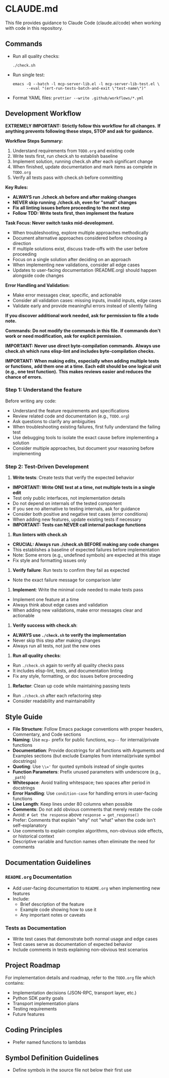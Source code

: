 # CLAUDE.md

This file provides guidance to Claude Code (claude.ai/code) when working
with code in this repository.

## Commands

- Run all quality checks:

  ```shell
  ./check.sh
  ```

- Run single test:

  ```shell
  emacs -Q --batch -l mcp-server-lib.el -l mcp-server-lib-test.el \
        --eval "(ert-run-tests-batch-and-exit \"test-name\")"
  ```

- Format YAML files: `prettier --write .github/workflows/*.yml`

## Development Workflow

**EXTREMELY IMPORTANT: Strictly follow this workflow for all changes.**
**If anything prevents following these steps, STOP and ask for guidance.**

**Workflow Steps Summary:**

1. Understand requirements from `TODO.org` and existing code
1. Write tests first, run check.sh to establish baseline
1. Implement solution, running check.sh after each significant change
1. When finished, update documentation and mark items as complete in `TODO.org`
1. Verify all tests pass with check.sh before committing

**Key Rules:**

- **ALWAYS run ./check.sh before and after making changes**
- **NEVER skip running ./check.sh, even for "small" changes**
- **Fix all linting issues before proceeding to the next step**
- **Follow TDD: Write tests first, then implement the feature**

**Task Focus: Never switch tasks mid-development.**

- When troubleshooting, explore multiple approaches methodically
- Document alternative approaches considered before choosing a direction
- If multiple solutions exist, discuss trade-offs with the user before proceeding
- Focus on a single solution after deciding on an approach
- When implementing new validations, consider all edge cases
- Updates to user-facing documentation (README.org) should happen alongside
  code changes

**Error Handling and Validation:**

- Make error messages clear, specific, and actionable
- Consider all validation cases: missing inputs, invalid inputs, edge cases
- Validate early and provide meaningful errors instead of silently failing

**If you discover additional work needed, ask for permission to file a todo note.**

**Commands: Do not modify the commands in this file.**
**If commands don't work or need modification, ask for explicit permission.**

**IMPORTANT: Never use direct byte-compilation commands.**
**Always use check.sh which runs elisp-lint and includes byte-compilation checks.**

**IMPORTANT: When making edits, especially when adding multiple tests or functions,**
**add them one at a time. Each edit should be one logical unit (e.g., one test function).**
**This makes reviews easier and reduces the chance of errors.**

### Step 1: Understand the feature

Before writing any code:

- Understand the feature requirements and specifications
- Review related code and documentation (e.g., `TODO.org`)
- Ask questions to clarify any ambiguities
- When troubleshooting existing failures, first fully understand the failing test
- Use debugging tools to isolate the exact cause before implementing a solution
- Consider multiple approaches, but document your reasoning before implementing

### Step 2: Test-Driven Development

1. **Write tests**: Create tests that verify the expected behavior

- **IMPORTANT: Write ONE test at a time, not multiple tests in a single edit**
- Test only public interfaces, not implementation details
- Do not depend on internals of the tested component
- If you see no alternative to testing internals, ask for guidance
- Consider both positive and negative test cases (error conditions)
- When adding new features, update existing tests if necessary
- **IMPORTANT: Tests can NEVER call internal package functions**

1. **Run linters with check.sh**

- **CRUCIAL: Always run ./check.sh BEFORE making any code changes**
- This establishes a baseline of expected failures before implementation
- Note: Some errors (e.g., undefined symbols) are expected at this stage
- Fix style and formatting issues only

1. **Verify failure**: Run tests to confirm they fail as expected

- Note the exact failure message for comparison later

1. **Implement**: Write the minimal code needed to make tests pass

- Implement one feature at a time
- Always think about edge cases and validation
- When adding new validations, make error messages clear and actionable

1. **Verify success with check.sh**:

- **ALWAYS use `./check.sh` to verify the implementation**
- Never skip this step after making changes
- Always run all tests, not just the new ones

1. **Run all quality checks**:

- Run `./check.sh` again to verify all quality checks pass
- It includes elisp-lint, tests, and documentation linting
- Fix any style, formatting, or doc issues before proceeding

1. **Refactor**: Clean up code while maintaining passing tests

- Run `./check.sh` after each refactoring step
- Consider readability and maintainability

## Style Guide

- **File Structure**: Follow Emacs package conventions with proper headers,
  Commentary, and Code sections
- **Naming**: Use `mcp-` prefix for public functions, `mcp--` for internal/private
  functions
- **Documentation**: Provide docstrings for all functions with Arguments and Examples
  sections (but exclude Examples from internal/private symbol docstrings)
- **Quoting**: Use `\\='` for quoted symbols instead of single quotes
- **Function Parameters**: Prefix unused parameters with underscore (e.g., `_path`)
- **Whitespace**: Avoid trailing whitespace; two spaces after period in docstrings
- **Error Handling**: Use `condition-case` for handling errors in user-facing functions
- **Line Length**: Keep lines under 80 columns when possible
- **Comments**: Do not add obvious comments that merely restate the code
- Avoid: `# Get the response` above `response = get_response()`
- Prefer: Comments that explain "why" not "what" when the code isn't self-explanatory
- Use comments to explain complex algorithms, non-obvious side effects,
  or historical context
- Descriptive variable and function names often eliminate the need for comments

## Documentation Guidelines

### `README.org` Documentation

- Add user-facing documentation to `README.org` when implementing new features
- Include:
  - Brief description of the feature
  - Example code showing how to use it
  - Any important notes or caveats

### Tests as Documentation

- Write test cases that demonstrate both normal usage and edge cases
- Test cases serve as documentation of expected behavior
- Include comments in tests explaining non-obvious test scenarios

## Project Roadmap

For implementation details and roadmap, refer to the `TODO.org` file which contains:

- Implementation decisions (JSON-RPC, transport layer, etc.)
- Python SDK parity goals
- Transport implementation plans
- Testing requirements
- Future features

## Coding Principles

- Prefer named functions to lambdas

## Symbol Definition Guidelines

- Define symbols in the source file not below their first use
